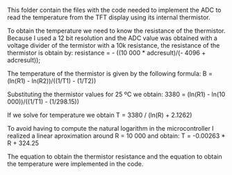 This folder contain the files with the code needed to implement
the ADC to read the temperature from the TFT display using its internal thermistor.

To obtain the temperature we need to know the resistance of the thermistor. Because I used a 12 bit resolution and
the ADC value was obtained with a voltage divider  of the termistor with a 10k resistance, the resistance of the thermistor is obtain by: resistance = - ((10 000 * adcresult)/(- 4096 + adcresult));

The temperature of the thermistor is given by the following formula:
B = (ln(R1) - ln(R2))/((1/T1) - (1/T2))

Substituting the thermistor values for 25 ºC we obtain: 3380 = (ln(R1) - ln(10 000))/((1/T1) - (1/298.15))

If we solve for temperature we obtain T = 3380 / (ln(R) + 2.1262)

To avoid having to compute the natural logarithm in the microcontroller I realized a linear aproximation around R = 10 000 and obtain:
T = -0.00263 * R + 324.25

The equation to obtain the thermistor resistance and the equation to obtain the temperature were implemented in the code. 
